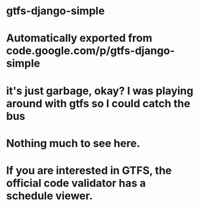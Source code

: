 # gtfs-django-simple
# Automatically exported from code.google.com/p/gtfs-django-simple
# it's just garbage, okay?  I was playing around with gtfs so I could catch the bus
# Nothing much to see here.
# If you are interested in GTFS, the official code validator has a schedule viewer.
